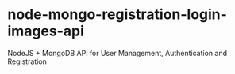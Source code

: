 # node-mongo-registration-login-images-api

NodeJS + MongoDB API for User Management, Authentication and Registration
